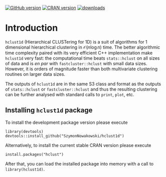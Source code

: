 <!-- badges: start -->
[![GitHub version](https://img.shields.io/github/r-package/v/SzymonNowakowski/hclust1d?color=yellowgreen&label=GitHub&logo=github)](https://github.com/SzymonNowakowski/hclust1d)
[![CRAN version](https://img.shields.io/cran/v/hclust1d?logo=R)](https://cran.r-project.org/package=hclust1d)
[![downloads](https://cranlogs.r-pkg.org/badges/hclust1d)](https://cran.r-project.org/package=hclust1d)
<!-- badges: end -->


# Introduction

`hclust1d` (Hierarchical CLUSTering for 1D) is a suit of algorithms for 1 dimensional hierarchical clustering in $\mathcal{O}(n\log n)$ time. The better algorithmic time complexity paired with its very efficient C++ implementation make `hclust1d` very fast: the computational time beats `stats::hclust` on all sizes of data and is *en par* with `fastcluster::hclust` with small data sizes. However, it is orders of magnitude faster than both multivariate clustering routines on larger data sizes.

The outputs of `hclust1d` are in the same S3 class and format as the outputs of `stats::hclust` or  `fastcluster::hclust` and thus the resulting clustering can be further analysed with standard calls to `print`, `plot`, etc.

## Installing `hclust1d` package

To install the development package version please execute
```
library(devtools)
devtools::install_github("SzymonNowakowski/hclust1d")
```

Alternatively, to install the current stable CRAN version please execute

```
install.packages("hclust")
```

After that, you can load the installed package into memory with a call to `library(hclust1d)`.

